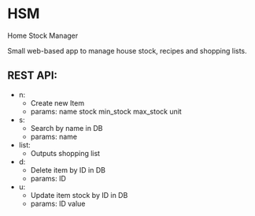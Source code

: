 # HSM

Home Stock Manager

Small web-based app to manage house stock, recipes and shopping lists.

## REST API:

* n:
  * Create new Item
  * params: name stock min_stock max_stock unit
* s:
  * Search by name in DB
  * params: name 
* list:
  * Outputs shopping list
* d:
  * Delete item by ID in DB
  * params: ID 
* u:
  * Update item stock by ID in DB
  * params: ID value
